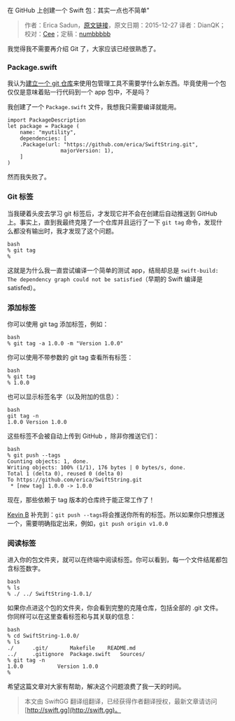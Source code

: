 在 GitHub 上创建一个 Swift 包：其实一点也不简单"

> 作者：Erica Sadun，[原文链接](http://ericasadun.com/2015/12/27/creating-a-swift-package-on-github-not-as-easy-as-i-thought/)，原文日期：2015-12-27
> 译者：DianQK；校对：[Cee](https://github.com/Cee)；定稿：[numbbbbb](http://numbbbbb.com/)
  










我觉得我不需要再介绍 Git 了，大家应该已经很熟悉了。

### Package.swift

我认为[建立一个 git 仓库](https://github.com/erica/SwiftString)来使用包管理工具不需要学什么新东西。毕竟使用一个包仅仅是意味着贴一行代码到一个 app 包中，不是吗？

我创建了一个 `Package.swift` 文件，我想我只需要编译就能用。

    
    import PackageDescription
    let package = Package (
        name: "myutility",
        dependencies: [
    	.Package(url: "https://github.com/erica/SwiftString.git",
                     majorVersion: 1),
        ]
    )

然而我失败了。



### Git 标签

当我硬着头皮去学习 git 标签后，才发现它并不会在创建后自动推送到 GitHub 上。事实上，直到我最终克隆了一个仓库并且运行了一下 `git tag` 命令，发现什么都没有输出时，我才发现了这个问题。

    bash
    % git tag
    %

这就是为什么我一直尝试编译一个简单的测试 app，结局却总是 `swift-build: The dependency graph could not be satisfied`（早期的 Swift 编译是 satisfed）。

### 添加标签

你可以使用 git tag 添加标签，例如：

    bash
    % git tag -a 1.0.0 -m "Version 1.0.0"

你可以使用不带参数的 git tag 查看所有标签：

    bash
    % git tag
    % 1.0.0

也可以显示标签名字（以及附加的信息）：

    bash
    git tag -n
    1.0.0 Version 1.0.0

这些标签不会被自动上传到 GitHub ，除非你推送它们：

    bash
    % git push --tags
    Counting objects: 1, done.
    Writing objects: 100% (1/1), 176 bytes | 0 bytes/s, done.
    Total 1 (delta 0), reused 0 (delta 0)
    To https://github.com/erica/SwiftString.git
     * [new tag] 1.0.0 -> 1.0.0

现在，那些依赖于 tag 版本的仓库终于能正常工作了！

[Kevin B](http://www.twitter.com/Eridius) 补充到：`git push --tags`将会推送你所有的标签。所以如果你只想推送一个，需要明确指定出来，例如，`git push origin v1.0.0`

### 阅读标签

进入你的包文件夹，就可以在终端中阅读标签。你可以看到，每一个文件结尾都包含标签数字。

    bash
    % ls
    % ./ ../ SwiftString-1.0.1/

如果你点进这个包的文件夹，你会看到完整的克隆仓库，包括全部的 .git 文件。你同样可以在这里查看标签和与其关联的信息：

    bash
    % cd SwiftString-1.0.0/
    % ls
    ./		.git/		Makefile	README.md
    ../		.gitignore	Package.swift	Sources/
    % git tag -n
    1.0.0           Version 1.0.0
    %

希望这篇文章对大家有帮助，解决这个问题浪费了我一天的时间。
> 本文由 SwiftGG 翻译组翻译，已经获得作者翻译授权，最新文章请访问 [http://swift.gg](http://swift.gg)。